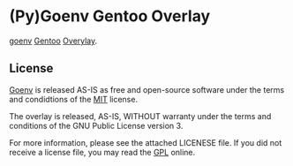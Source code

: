 # (Py)Goenv Gentoo Overlay #

[goenv][1] [Gentoo][3] [Overylay][4].

## License ##

[Goenv][1] is released AS-IS as free and open-source software under the
terms and condidtions of the [MIT][3] license.

The overlay is released, AS-IS, WITHOUT warranty under the terms and
conditions of the GNU Public License version 3.

For more information, please see the attached LICENESE file. If you did not
receive a license file, you may read the [GPL][2] online.

[1]: https://pypi.python.org/pypi/pygoenv

[2]: http://www.gnu.org/licenses/gpl.html

[3]: https://mit-license.org/

[4]: https://gentoo.org

[5]: https://overlays.gentoo.org
